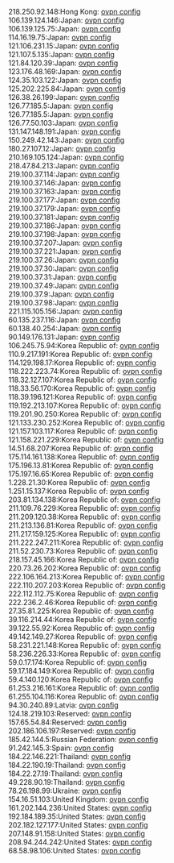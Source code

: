 218.250.92.148:Hong Kong: [ovpn config](vpn/218_250_92_148.ovpn)  
106.139.124.146:Japan: [ovpn config](vpn/106_139_124_146.ovpn)  
106.139.125.75:Japan: [ovpn config](vpn/106_139_125_75.ovpn)  
114.16.19.75:Japan: [ovpn config](vpn/114_16_19_75.ovpn)  
121.106.231.15:Japan: [ovpn config](vpn/121_106_231_15.ovpn)  
121.107.5.135:Japan: [ovpn config](vpn/121_107_5_135.ovpn)  
121.84.120.39:Japan: [ovpn config](vpn/121_84_120_39.ovpn)  
123.176.48.169:Japan: [ovpn config](vpn/123_176_48_169.ovpn)  
124.35.103.122:Japan: [ovpn config](vpn/124_35_103_122.ovpn)  
125.202.225.84:Japan: [ovpn config](vpn/125_202_225_84.ovpn)  
126.38.26.199:Japan: [ovpn config](vpn/126_38_26_199.ovpn)  
126.77.185.5:Japan: [ovpn config](vpn/126_77_185_5.ovpn)  
126.77.185.5:Japan: [ovpn config](vpn/126_77_185_5.ovpn)  
126.77.50.103:Japan: [ovpn config](vpn/126_77_50_103.ovpn)  
131.147.148.191:Japan: [ovpn config](vpn/131_147_148_191.ovpn)  
150.249.42.143:Japan: [ovpn config](vpn/150_249_42_143.ovpn)  
180.27.107.12:Japan: [ovpn config](vpn/180_27_107_12.ovpn)  
210.169.105.124:Japan: [ovpn config](vpn/210_169_105_124.ovpn)  
218.47.84.213:Japan: [ovpn config](vpn/218_47_84_213.ovpn)  
219.100.37.114:Japan: [ovpn config](vpn/219_100_37_114.ovpn)  
219.100.37.146:Japan: [ovpn config](vpn/219_100_37_146.ovpn)  
219.100.37.163:Japan: [ovpn config](vpn/219_100_37_163.ovpn)  
219.100.37.177:Japan: [ovpn config](vpn/219_100_37_177.ovpn)  
219.100.37.179:Japan: [ovpn config](vpn/219_100_37_179.ovpn)  
219.100.37.181:Japan: [ovpn config](vpn/219_100_37_181.ovpn)  
219.100.37.186:Japan: [ovpn config](vpn/219_100_37_186.ovpn)  
219.100.37.198:Japan: [ovpn config](vpn/219_100_37_198.ovpn)  
219.100.37.207:Japan: [ovpn config](vpn/219_100_37_207.ovpn)  
219.100.37.221:Japan: [ovpn config](vpn/219_100_37_221.ovpn)  
219.100.37.26:Japan: [ovpn config](vpn/219_100_37_26.ovpn)  
219.100.37.30:Japan: [ovpn config](vpn/219_100_37_30.ovpn)  
219.100.37.31:Japan: [ovpn config](vpn/219_100_37_31.ovpn)  
219.100.37.49:Japan: [ovpn config](vpn/219_100_37_49.ovpn)  
219.100.37.9:Japan: [ovpn config](vpn/219_100_37_9.ovpn)  
219.100.37.98:Japan: [ovpn config](vpn/219_100_37_98.ovpn)  
221.115.105.156:Japan: [ovpn config](vpn/221_115_105_156.ovpn)  
60.135.237.116:Japan: [ovpn config](vpn/60_135_237_116.ovpn)  
60.138.40.254:Japan: [ovpn config](vpn/60_138_40_254.ovpn)  
90.149.176.131:Japan: [ovpn config](vpn/90_149_176_131.ovpn)  
106.245.75.94:Korea Republic of: [ovpn config](vpn/106_245_75_94.ovpn)  
110.9.217.191:Korea Republic of: [ovpn config](vpn/110_9_217_191.ovpn)  
114.129.198.17:Korea Republic of: [ovpn config](vpn/114_129_198_17.ovpn)  
118.222.223.74:Korea Republic of: [ovpn config](vpn/118_222_223_74.ovpn)  
118.32.127.107:Korea Republic of: [ovpn config](vpn/118_32_127_107.ovpn)  
118.33.56.170:Korea Republic of: [ovpn config](vpn/118_33_56_170.ovpn)  
118.39.196.121:Korea Republic of: [ovpn config](vpn/118_39_196_121.ovpn)  
119.192.213.107:Korea Republic of: [ovpn config](vpn/119_192_213_107.ovpn)  
119.201.90.250:Korea Republic of: [ovpn config](vpn/119_201_90_250.ovpn)  
121.133.230.252:Korea Republic of: [ovpn config](vpn/121_133_230_252.ovpn)  
121.157.103.117:Korea Republic of: [ovpn config](vpn/121_157_103_117.ovpn)  
121.158.221.229:Korea Republic of: [ovpn config](vpn/121_158_221_229.ovpn)  
14.51.68.207:Korea Republic of: [ovpn config](vpn/14_51_68_207.ovpn)  
175.114.161.138:Korea Republic of: [ovpn config](vpn/175_114_161_138.ovpn)  
175.196.13.81:Korea Republic of: [ovpn config](vpn/175_196_13_81.ovpn)  
175.197.16.65:Korea Republic of: [ovpn config](vpn/175_197_16_65.ovpn)  
1.228.21.30:Korea Republic of: [ovpn config](vpn/1_228_21_30.ovpn)  
1.251.15.137:Korea Republic of: [ovpn config](vpn/1_251_15_137.ovpn)  
203.81.134.138:Korea Republic of: [ovpn config](vpn/203_81_134_138.ovpn)  
211.109.76.229:Korea Republic of: [ovpn config](vpn/211_109_76_229.ovpn)  
211.209.120.38:Korea Republic of: [ovpn config](vpn/211_209_120_38.ovpn)  
211.213.136.81:Korea Republic of: [ovpn config](vpn/211_213_136_81.ovpn)  
211.217.159.125:Korea Republic of: [ovpn config](vpn/211_217_159_125.ovpn)  
211.222.247.211:Korea Republic of: [ovpn config](vpn/211_222_247_211.ovpn)  
211.52.230.73:Korea Republic of: [ovpn config](vpn/211_52_230_73.ovpn)  
218.157.45.166:Korea Republic of: [ovpn config](vpn/218_157_45_166.ovpn)  
220.73.26.202:Korea Republic of: [ovpn config](vpn/220_73_26_202.ovpn)  
222.106.164.213:Korea Republic of: [ovpn config](vpn/222_106_164_213.ovpn)  
222.110.207.203:Korea Republic of: [ovpn config](vpn/222_110_207_203.ovpn)  
222.112.112.75:Korea Republic of: [ovpn config](vpn/222_112_112_75.ovpn)  
222.236.2.46:Korea Republic of: [ovpn config](vpn/222_236_2_46.ovpn)  
27.35.81.225:Korea Republic of: [ovpn config](vpn/27_35_81_225.ovpn)  
39.116.214.44:Korea Republic of: [ovpn config](vpn/39_116_214_44.ovpn)  
39.122.55.92:Korea Republic of: [ovpn config](vpn/39_122_55_92.ovpn)  
49.142.149.27:Korea Republic of: [ovpn config](vpn/49_142_149_27.ovpn)  
58.231.221.148:Korea Republic of: [ovpn config](vpn/58_231_221_148.ovpn)  
58.236.226.33:Korea Republic of: [ovpn config](vpn/58_236_226_33.ovpn)  
59.0.17.174:Korea Republic of: [ovpn config](vpn/59_0_17_174.ovpn)  
59.17.184.149:Korea Republic of: [ovpn config](vpn/59_17_184_149.ovpn)  
59.4.140.120:Korea Republic of: [ovpn config](vpn/59_4_140_120.ovpn)  
61.253.216.161:Korea Republic of: [ovpn config](vpn/61_253_216_161.ovpn)  
61.255.104.116:Korea Republic of: [ovpn config](vpn/61_255_104_116.ovpn)  
94.30.240.89:Latvia: [ovpn config](vpn/94_30_240_89.ovpn)  
124.18.219.103:Reserved: [ovpn config](vpn/124_18_219_103.ovpn)  
157.65.54.84:Reserved: [ovpn config](vpn/157_65_54_84.ovpn)  
202.186.106.197:Reserved: [ovpn config](vpn/202_186_106_197.ovpn)  
185.42.144.5:Russian Federation: [ovpn config](vpn/185_42_144_5.ovpn)  
91.242.145.3:Spain: [ovpn config](vpn/91_242_145_3.ovpn)  
184.22.146.221:Thailand: [ovpn config](vpn/184_22_146_221.ovpn)  
184.22.190.19:Thailand: [ovpn config](vpn/184_22_190_19.ovpn)  
184.22.27.19:Thailand: [ovpn config](vpn/184_22_27_19.ovpn)  
49.228.90.19:Thailand: [ovpn config](vpn/49_228_90_19.ovpn)  
78.26.198.99:Ukraine: [ovpn config](vpn/78_26_198_99.ovpn)  
154.16.51.103:United Kingdom: [ovpn config](vpn/154_16_51_103.ovpn)  
161.202.144.236:United States: [ovpn config](vpn/161_202_144_236.ovpn)  
192.184.189.35:United States: [ovpn config](vpn/192_184_189_35.ovpn)  
202.182.127.177:United States: [ovpn config](vpn/202_182_127_177.ovpn)  
207.148.91.158:United States: [ovpn config](vpn/207_148_91_158.ovpn)  
208.94.244.242:United States: [ovpn config](vpn/208_94_244_242.ovpn)  
68.58.98.106:United States: [ovpn config](vpn/68_58_98_106.ovpn)  
